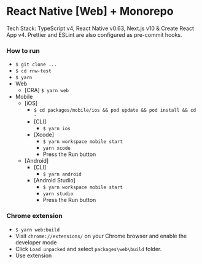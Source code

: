 # React Native [Web] + Monorepo

Tech Stack: TypeScript v4, React Native v0.63, Next.js v10 & Create React App v4.
Prettier and ESLint are also configured as pre-commit hooks.

### How to run

- `$ git clone ...`
- `$ cd rnw-test`
- `$ yarn`
- Web
  - [CRA] `$ yarn web`
- Mobile
  - [iOS]
    - `$ cd packages/mobile/ios && pod update && pod install && cd -`
    - [CLI]
      - `$ yarn ios`
    - [Xcode]
      - `$ yarn workspace mobile start`
      - `yarn xcode`
      - Press the Run button
  - [Android]
    - [CLI]
      - `$ yarn android`
    - [Android Studio]
      - `$ yarn workspace mobile start`
      - `yarn studio`
      - Press the Run button

### Chrome extension

- `$ yarn web:build`
- Visit `chrome://extensions/` on your Chrome browser and enable the developer mode
- Click `Load unpacked` and select `packages\web\build` folder.
- Use extension